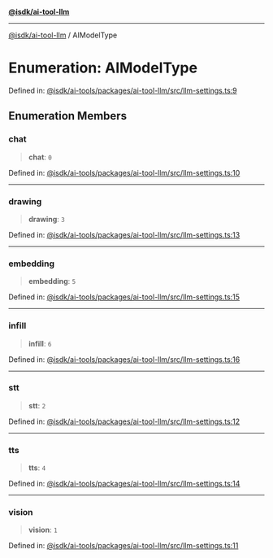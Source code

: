 [**@isdk/ai-tool-llm**](../README.md)

***

[@isdk/ai-tool-llm](../globals.md) / AIModelType

# Enumeration: AIModelType

Defined in: [@isdk/ai-tools/packages/ai-tool-llm/src/llm-settings.ts:9](https://github.com/isdk/ai-tool-llm.js/blob/5fb2d6a1dff4fec5f518e0409c4643d47c5f9643/src/llm-settings.ts#L9)

## Enumeration Members

### chat

> **chat**: `0`

Defined in: [@isdk/ai-tools/packages/ai-tool-llm/src/llm-settings.ts:10](https://github.com/isdk/ai-tool-llm.js/blob/5fb2d6a1dff4fec5f518e0409c4643d47c5f9643/src/llm-settings.ts#L10)

***

### drawing

> **drawing**: `3`

Defined in: [@isdk/ai-tools/packages/ai-tool-llm/src/llm-settings.ts:13](https://github.com/isdk/ai-tool-llm.js/blob/5fb2d6a1dff4fec5f518e0409c4643d47c5f9643/src/llm-settings.ts#L13)

***

### embedding

> **embedding**: `5`

Defined in: [@isdk/ai-tools/packages/ai-tool-llm/src/llm-settings.ts:15](https://github.com/isdk/ai-tool-llm.js/blob/5fb2d6a1dff4fec5f518e0409c4643d47c5f9643/src/llm-settings.ts#L15)

***

### infill

> **infill**: `6`

Defined in: [@isdk/ai-tools/packages/ai-tool-llm/src/llm-settings.ts:16](https://github.com/isdk/ai-tool-llm.js/blob/5fb2d6a1dff4fec5f518e0409c4643d47c5f9643/src/llm-settings.ts#L16)

***

### stt

> **stt**: `2`

Defined in: [@isdk/ai-tools/packages/ai-tool-llm/src/llm-settings.ts:12](https://github.com/isdk/ai-tool-llm.js/blob/5fb2d6a1dff4fec5f518e0409c4643d47c5f9643/src/llm-settings.ts#L12)

***

### tts

> **tts**: `4`

Defined in: [@isdk/ai-tools/packages/ai-tool-llm/src/llm-settings.ts:14](https://github.com/isdk/ai-tool-llm.js/blob/5fb2d6a1dff4fec5f518e0409c4643d47c5f9643/src/llm-settings.ts#L14)

***

### vision

> **vision**: `1`

Defined in: [@isdk/ai-tools/packages/ai-tool-llm/src/llm-settings.ts:11](https://github.com/isdk/ai-tool-llm.js/blob/5fb2d6a1dff4fec5f518e0409c4643d47c5f9643/src/llm-settings.ts#L11)
